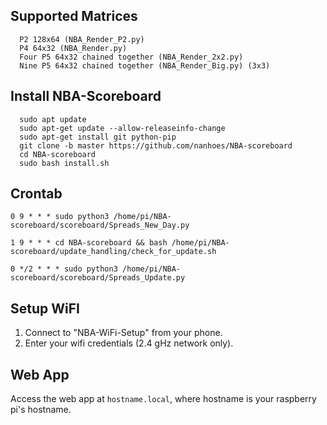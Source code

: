## Supported Matrices
      P2 128x64 (NBA_Render_P2.py)
      P4 64x32 (NBA_Render.py)
      Four P5 64x32 chained together (NBA_Render_2x2.py)
      Nine P5 64x32 chained together (NBA_Render_Big.py) (3x3)
      
## Install NBA-Scoreboard
      sudo apt update
      sudo apt-get update --allow-releaseinfo-change
      sudo apt-get install git python-pip
      git clone -b master https://github.com/nanhoes/NBA-scoreboard
      cd NBA-scoreboard
      sudo bash install.sh

## Crontab

    0 9 * * * sudo python3 /home/pi/NBA-scoreboard/scoreboard/Spreads_New_Day.py

    1 9 * * * cd NBA-scoreboard && bash /home/pi/NBA-scoreboard/update_handling/check_for_update.sh

    0 */2 * * * sudo python3 /home/pi/NBA-scoreboard/scoreboard/Spreads_Update.py
        
## Setup WiFI
1. Connect to "NBA-WiFi-Setup" from your phone.
2. Enter your wifi credentials (2.4 gHz network only).
    
## Web App
Access the web app at `hostname.local`, where hostname is your raspberry pi's hostname.
